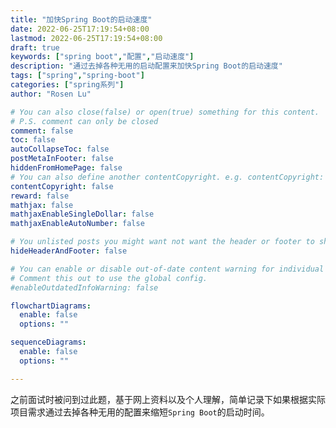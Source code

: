 ```yaml
---
title: "加快Spring Boot的启动速度"
date: 2022-06-25T17:19:54+08:00
lastmod: 2022-06-25T17:19:54+08:00
draft: true
keywords: ["spring boot","配置","启动速度"]
description: "通过去掉各种无用的启动配置来加快Spring Boot的启动速度"
tags: ["spring","spring-boot"]
categories: ["spring系列"]
author: "Rosen Lu"

# You can also close(false) or open(true) something for this content.
# P.S. comment can only be closed
comment: false
toc: false
autoCollapseToc: false
postMetaInFooter: false
hiddenFromHomePage: false
# You can also define another contentCopyright. e.g. contentCopyright: "This is another copyright."
contentCopyright: false
reward: false
mathjax: false
mathjaxEnableSingleDollar: false
mathjaxEnableAutoNumber: false

# You unlisted posts you might want not want the header or footer to show
hideHeaderAndFooter: false

# You can enable or disable out-of-date content warning for individual post.
# Comment this out to use the global config.
#enableOutdatedInfoWarning: false

flowchartDiagrams:
  enable: false
  options: ""

sequenceDiagrams: 
  enable: false
  options: ""

---
```


之前面试时被问到过此题，基于网上资料以及个人理解，简单记录下如果根据实际项目需求通过去掉各种无用的配置来缩短`Spring Boot`的启动时间。

<!--more-->
